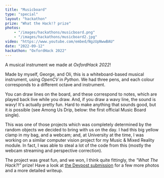 ```yaml
---
title: "Musicboard"
type: "special"
layout: "hackathon"
prize: "What the Hack!? prize"
photos:
    - "/images/hackathons/musicboard.png"
    - "/images/hackathons/musicboard2.jpg"
video: "https://www.youtube.com/embed/NgzUpNwwBAU"
date: "2022-09-12"
hackathon: "OxfordHack 2022"
---
```


A musical instrument we made at *OxfordHack 2022*!

Made by myself, George, and Oli, this is a whiteboard-based musical instrument,
using *OpenCV* in *Python*. We had three pens, and each colour corresponds to a
different octave and instrument.

You can draw lines on the board, and these correspond to notes, which are played
back live while you draw. And, if you draw a wavy line, the sound is wavy! It's
actually pretty fun. Hard to make anything that sounds good, but it *is*
possible (see Among Us Drip, below: the first official Music Board single).

This was one of those projects which was completely determined by the random
objects we decided to bring with us on the day. I had this big yellow clamp in
my bag, and a webcam; and, at University at the time, I was working on a similar
computer vision project for my Music & Mixed Reality module. In fact, I was able
to steal a lot of the code from this (mostly the webcam streaming and perspective
correction).

The project was great fun, and we won, I think quite fittingly, the
*"What The Hack?!"* prize! Have a look at
[the Devpost submission](https://devpost.com/software/music-board-ym59oz) for a
few more photos and a more detailed writeup.
